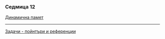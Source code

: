 ### Седмица 12

[Динамична памет](https://drive.google.com/file/d/1eGU0bzZOcPqcAOYkTi_AOFgTO3jZrTyS/view?usp=sharing)

---

[Задачи - пойнтъри и референции](https://github.com/SinestroWhite/Introduction-To-Programming/blob/master/Tasks/Dynamic%20Memory.md)
